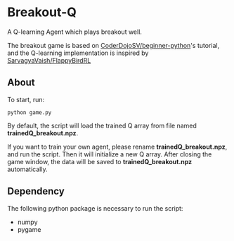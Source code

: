 # Breakout-Q

A Q-learning Agent which plays breakout well.

The breakout game is based on [CoderDojoSV/beginner-python](https://github.com/CoderDojoSV/beginner-python)'s tutorial, and the Q-learning implementation is inspired by [SarvagyaVaish/FlappyBirdRL](http://sarvagyavaish.github.io/FlappyBirdRL/)

## About

To start, run:

```
python game.py
```

By default, the script will load the trained Q array from file named **trainedQ_breakout.npz**.

If you want to train your own agent, please rename **trainedQ_breakout.npz**, and run the script. Then it will initialize a new Q array. After closing the game window, the data will be saved to **trainedQ_breakout.npz** automatically.

## Dependency

The following python package is necessary to run the script:

- numpy
- pygame

